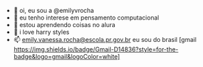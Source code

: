 - 👋 oi, eu sou a @emilyvrocha
- 👀 eu tenho interese em pensamento computacional
- 🌱 estou aprendendo coisas no alura 
- 💞️  i love harry styles 
- 📫  emily.vanessa.rocha@escola.pr.gov.br
       eu sou do brasil 
 [gmail https://img.shields.io/badge/Gmail-D14836?style=for-the-badge&logo=gmail&logoColor=white]
<!---
emilyvrocha/emilyvrocha is a ✨ special ✨ repository because its `README.md` (this file) appears on your GitHub profile.
You can click the Preview link to take a look at your changes.
--->
